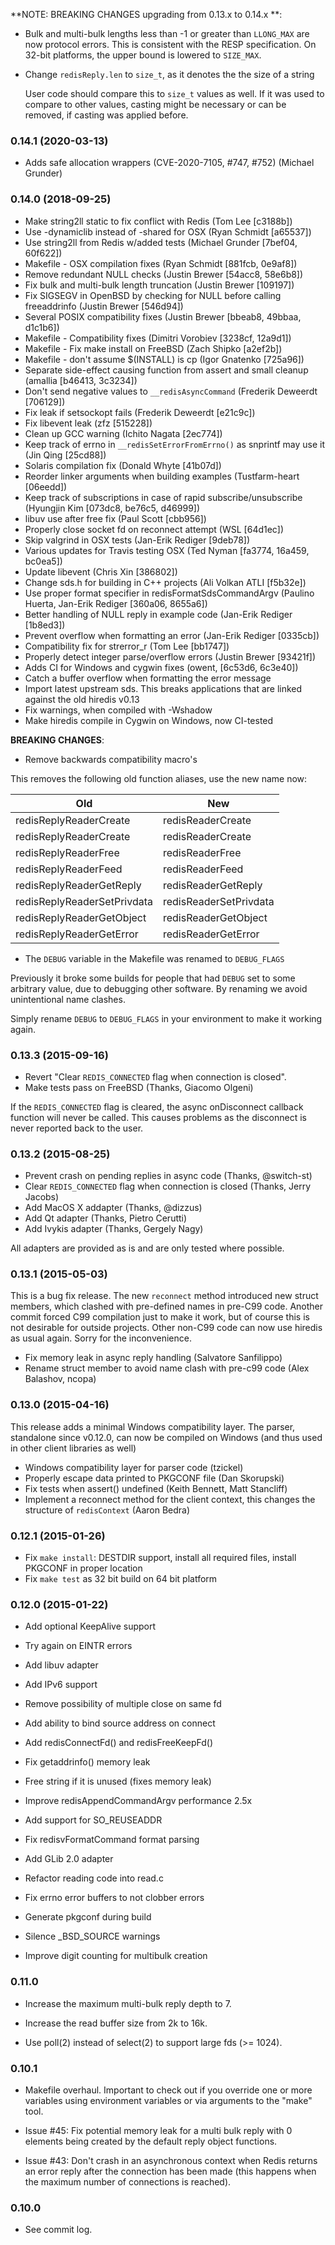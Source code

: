 **NOTE: BREAKING CHANGES upgrading from 0.13.x to 0.14.x **:

* Bulk and multi-bulk lengths less than -1 or greater than `LLONG_MAX` are now
  protocol errors. This is consistent with the RESP specification. On 32-bit
  platforms, the upper bound is lowered to `SIZE_MAX`.

* Change `redisReply.len` to `size_t`, as it denotes the the size of a string

  User code should compare this to `size_t` values as well.  If it was used to
  compare to other values, casting might be necessary or can be removed, if
  casting was applied before.

### 0.14.1 (2020-03-13)

* Adds safe allocation wrappers (CVE-2020-7105, #747, #752) (Michael Grunder)

### 0.14.0 (2018-09-25)

* Make string2ll static to fix conflict with Redis (Tom Lee [c3188b])
* Use -dynamiclib instead of -shared for OSX (Ryan Schmidt [a65537])
* Use string2ll from Redis w/added tests (Michael Grunder [7bef04, 60f622])
* Makefile - OSX compilation fixes (Ryan Schmidt [881fcb, 0e9af8])
* Remove redundant NULL checks (Justin Brewer [54acc8, 58e6b8])
* Fix bulk and multi-bulk length truncation (Justin Brewer [109197])
* Fix SIGSEGV in OpenBSD by checking for NULL before calling freeaddrinfo (Justin Brewer [546d94])
* Several POSIX compatibility fixes (Justin Brewer [bbeab8, 49bbaa, d1c1b6])
* Makefile - Compatibility fixes (Dimitri Vorobiev [3238cf, 12a9d1])
* Makefile - Fix make install on FreeBSD (Zach Shipko [a2ef2b])
* Makefile - don't assume $(INSTALL) is cp (Igor Gnatenko [725a96])
* Separate side-effect causing function from assert and small cleanup (amallia [b46413, 3c3234])
* Don't send negative values to `__redisAsyncCommand` (Frederik Deweerdt [706129])
* Fix leak if setsockopt fails (Frederik Deweerdt [e21c9c])
* Fix libevent leak (zfz [515228])
* Clean up GCC warning (Ichito Nagata [2ec774])
* Keep track of errno in `__redisSetErrorFromErrno()` as snprintf may use it (Jin Qing [25cd88])
* Solaris compilation fix (Donald Whyte [41b07d])
* Reorder linker arguments when building examples (Tustfarm-heart [06eedd])
* Keep track of subscriptions in case of rapid subscribe/unsubscribe (Hyungjin Kim [073dc8, be76c5, d46999])
* libuv use after free fix (Paul Scott [cbb956])
* Properly close socket fd on reconnect attempt (WSL [64d1ec])
* Skip valgrind in OSX tests (Jan-Erik Rediger [9deb78])
* Various updates for Travis testing OSX (Ted Nyman [fa3774, 16a459, bc0ea5])
* Update libevent (Chris Xin [386802])
* Change sds.h for building in C++ projects (Ali Volkan ATLI [f5b32e])
* Use proper format specifier in redisFormatSdsCommandArgv (Paulino Huerta, Jan-Erik Rediger [360a06, 8655a6])
* Better handling of NULL reply in example code (Jan-Erik Rediger [1b8ed3])
* Prevent overflow when formatting an error (Jan-Erik Rediger [0335cb])
* Compatibility fix for strerror_r (Tom Lee [bb1747])
* Properly detect integer parse/overflow errors (Justin Brewer [93421f])
* Adds CI for Windows and cygwin fixes (owent, [6c53d6, 6c3e40])
* Catch a buffer overflow when formatting the error message
* Import latest upstream sds. This breaks applications that are linked against the old hiredis v0.13
* Fix warnings, when compiled with -Wshadow
* Make hiredis compile in Cygwin on Windows, now CI-tested

**BREAKING CHANGES**:

* Remove backwards compatibility macro's

This removes the following old function aliases, use the new name now:

| Old                         | New                    |
| --------------------------- | ---------------------- |
| redisReplyReaderCreate      | redisReaderCreate      |
| redisReplyReaderCreate      | redisReaderCreate      |
| redisReplyReaderFree        | redisReaderFree        |
| redisReplyReaderFeed        | redisReaderFeed        |
| redisReplyReaderGetReply    | redisReaderGetReply    |
| redisReplyReaderSetPrivdata | redisReaderSetPrivdata |
| redisReplyReaderGetObject   | redisReaderGetObject   |
| redisReplyReaderGetError    | redisReaderGetError    |

* The `DEBUG` variable in the Makefile was renamed to `DEBUG_FLAGS`

Previously it broke some builds for people that had `DEBUG` set to some arbitrary value,
due to debugging other software.
By renaming we avoid unintentional name clashes.

Simply rename `DEBUG` to `DEBUG_FLAGS` in your environment to make it working again.

### 0.13.3 (2015-09-16)

* Revert "Clear `REDIS_CONNECTED` flag when connection is closed".
* Make tests pass on FreeBSD (Thanks, Giacomo Olgeni)


If the `REDIS_CONNECTED` flag is cleared,
the async onDisconnect callback function will never be called.
This causes problems as the disconnect is never reported back to the user.

### 0.13.2 (2015-08-25)

* Prevent crash on pending replies in async code (Thanks, @switch-st)
* Clear `REDIS_CONNECTED` flag when connection is closed (Thanks, Jerry Jacobs)
* Add MacOS X addapter (Thanks, @dizzus)
* Add Qt adapter (Thanks, Pietro Cerutti)
* Add Ivykis adapter (Thanks, Gergely Nagy)

All adapters are provided as is and are only tested where possible.

### 0.13.1 (2015-05-03)

This is a bug fix release.
The new `reconnect` method introduced new struct members, which clashed with pre-defined names in pre-C99 code.
Another commit forced C99 compilation just to make it work, but of course this is not desirable for outside projects.
Other non-C99 code can now use hiredis as usual again.
Sorry for the inconvenience.

* Fix memory leak in async reply handling (Salvatore Sanfilippo)
* Rename struct member to avoid name clash with pre-c99 code (Alex Balashov, ncopa)

### 0.13.0 (2015-04-16)

This release adds a minimal Windows compatibility layer.
The parser, standalone since v0.12.0, can now be compiled on Windows
(and thus used in other client libraries as well)

* Windows compatibility layer for parser code (tzickel)
* Properly escape data printed to PKGCONF file (Dan Skorupski)
* Fix tests when assert() undefined (Keith Bennett, Matt Stancliff)
* Implement a reconnect method for the client context, this changes the structure of `redisContext` (Aaron Bedra)

### 0.12.1 (2015-01-26)

* Fix `make install`: DESTDIR support, install all required files, install PKGCONF in proper location
* Fix `make test` as 32 bit build on 64 bit platform

### 0.12.0 (2015-01-22)

* Add optional KeepAlive support

* Try again on EINTR errors

* Add libuv adapter

* Add IPv6 support

* Remove possibility of multiple close on same fd

* Add ability to bind source address on connect

* Add redisConnectFd() and redisFreeKeepFd()

* Fix getaddrinfo() memory leak

* Free string if it is unused (fixes memory leak)

* Improve redisAppendCommandArgv performance 2.5x

* Add support for SO_REUSEADDR

* Fix redisvFormatCommand format parsing

* Add GLib 2.0 adapter

* Refactor reading code into read.c

* Fix errno error buffers to not clobber errors

* Generate pkgconf during build

* Silence _BSD_SOURCE warnings

* Improve digit counting for multibulk creation


### 0.11.0

* Increase the maximum multi-bulk reply depth to 7.

* Increase the read buffer size from 2k to 16k.

* Use poll(2) instead of select(2) to support large fds (>= 1024).

### 0.10.1

* Makefile overhaul. Important to check out if you override one or more
  variables using environment variables or via arguments to the "make" tool.

* Issue #45: Fix potential memory leak for a multi bulk reply with 0 elements
  being created by the default reply object functions.

* Issue #43: Don't crash in an asynchronous context when Redis returns an error
  reply after the connection has been made (this happens when the maximum
  number of connections is reached).

### 0.10.0

* See commit log.

